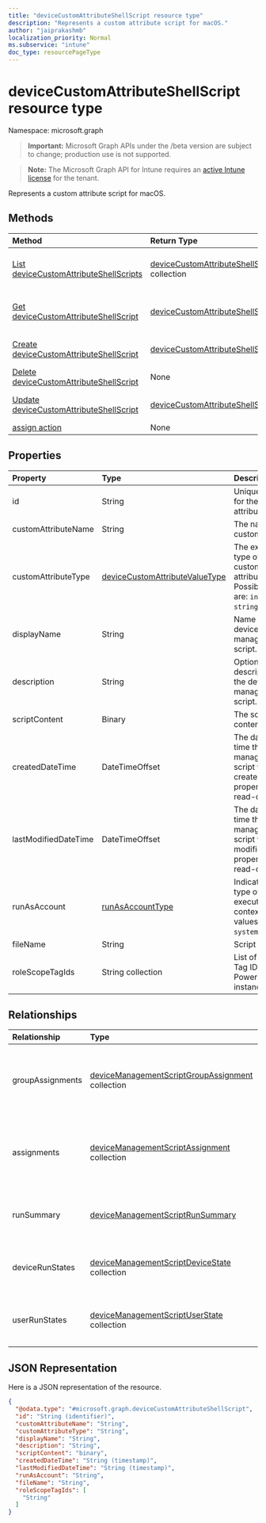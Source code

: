 ```yaml
---
title: "deviceCustomAttributeShellScript resource type"
description: "Represents a custom attribute script for macOS."
author: "jaiprakashmb"
localization_priority: Normal
ms.subservice: "intune"
doc_type: resourcePageType
---
```


# deviceCustomAttributeShellScript resource type

Namespace: microsoft.graph

> **Important:** Microsoft Graph APIs under the /beta version are subject to change; production use is not supported.

> **Note:** The Microsoft Graph API for Intune requires an [active Intune license](https://go.microsoft.com/fwlink/?linkid=839381) for the tenant.

Represents a custom attribute script for macOS.

## Methods
|Method|Return Type|Description|
|:---|:---|:---|
|[List deviceCustomAttributeShellScripts](../api/intune-devices-devicecustomattributeshellscript-list.md)|[deviceCustomAttributeShellScript](../resources/intune-devices-devicecustomattributeshellscript.md) collection|List properties and relationships of the [deviceCustomAttributeShellScript](../resources/intune-devices-devicecustomattributeshellscript.md) objects.|
|[Get deviceCustomAttributeShellScript](../api/intune-devices-devicecustomattributeshellscript-get.md)|[deviceCustomAttributeShellScript](../resources/intune-devices-devicecustomattributeshellscript.md)|Read properties and relationships of the [deviceCustomAttributeShellScript](../resources/intune-devices-devicecustomattributeshellscript.md) object.|
|[Create deviceCustomAttributeShellScript](../api/intune-devices-devicecustomattributeshellscript-create.md)|[deviceCustomAttributeShellScript](../resources/intune-devices-devicecustomattributeshellscript.md)|Create a new [deviceCustomAttributeShellScript](../resources/intune-devices-devicecustomattributeshellscript.md) object.|
|[Delete deviceCustomAttributeShellScript](../api/intune-devices-devicecustomattributeshellscript-delete.md)|None|Deletes a [deviceCustomAttributeShellScript](../resources/intune-devices-devicecustomattributeshellscript.md).|
|[Update deviceCustomAttributeShellScript](../api/intune-devices-devicecustomattributeshellscript-update.md)|[deviceCustomAttributeShellScript](../resources/intune-devices-devicecustomattributeshellscript.md)|Update the properties of a [deviceCustomAttributeShellScript](../resources/intune-devices-devicecustomattributeshellscript.md) object.|
|[assign action](../api/intune-devices-devicecustomattributeshellscript-assign.md)|None||

## Properties
|Property|Type|Description|
|:---|:---|:---|
|id|String|Unique Identifier for the custom attribute entity.|
|customAttributeName|String|The name of the custom attribute.|
|customAttributeType|[deviceCustomAttributeValueType](../resources/intune-devices-devicecustomattributevaluetype.md)|The expected type of the custom attribute's value. Possible values are: `integer`, `string`, `dateTime`.|
|displayName|String|Name of the device management script.|
|description|String|Optional description for the device management script.|
|scriptContent|Binary|The script content.|
|createdDateTime|DateTimeOffset|The date and time the device management script was created. This property is read-only.|
|lastModifiedDateTime|DateTimeOffset|The date and time the device management script was last modified. This property is read-only.|
|runAsAccount|[runAsAccountType](../resources/intune-shared-runasaccounttype.md)|Indicates the type of execution context. Possible values are: `system`, `user`.|
|fileName|String|Script file name.|
|roleScopeTagIds|String collection|List of Scope Tag IDs for this PowerShellScript instance.|

## Relationships
|Relationship|Type|Description|
|:---|:---|:---|
|groupAssignments|[deviceManagementScriptGroupAssignment](../resources/intune-devices-devicemanagementscriptgroupassignment.md) collection|The list of group assignments for the device management script.|
|assignments|[deviceManagementScriptAssignment](../resources/intune-devices-devicemanagementscriptassignment.md) collection|The list of group assignments for the device management script.|
|runSummary|[deviceManagementScriptRunSummary](../resources/intune-devices-devicemanagementscriptrunsummary.md)|Run summary for device management script.|
|deviceRunStates|[deviceManagementScriptDeviceState](../resources/intune-devices-devicemanagementscriptdevicestate.md) collection|List of run states for this script across all devices.|
|userRunStates|[deviceManagementScriptUserState](../resources/intune-devices-devicemanagementscriptuserstate.md) collection|List of run states for this script across all users.|

## JSON Representation
Here is a JSON representation of the resource.
<!-- {
  "blockType": "resource",
  "keyProperty": "id",
  "@odata.type": "microsoft.graph.deviceCustomAttributeShellScript"
}
-->
``` json
{
  "@odata.type": "#microsoft.graph.deviceCustomAttributeShellScript",
  "id": "String (identifier)",
  "customAttributeName": "String",
  "customAttributeType": "String",
  "displayName": "String",
  "description": "String",
  "scriptContent": "binary",
  "createdDateTime": "String (timestamp)",
  "lastModifiedDateTime": "String (timestamp)",
  "runAsAccount": "String",
  "fileName": "String",
  "roleScopeTagIds": [
    "String"
  ]
}
```
